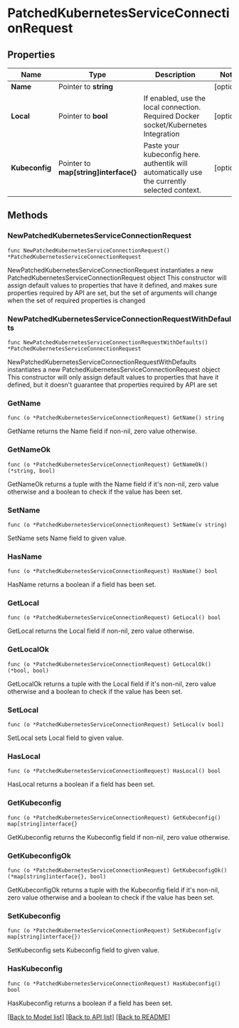 # PatchedKubernetesServiceConnectionRequest

## Properties

Name | Type | Description | Notes
------------ | ------------- | ------------- | -------------
**Name** | Pointer to **string** |  | [optional] 
**Local** | Pointer to **bool** | If enabled, use the local connection. Required Docker socket/Kubernetes Integration | [optional] 
**Kubeconfig** | Pointer to **map[string]interface{}** | Paste your kubeconfig here. authentik will automatically use the currently selected context. | [optional] 

## Methods

### NewPatchedKubernetesServiceConnectionRequest

`func NewPatchedKubernetesServiceConnectionRequest() *PatchedKubernetesServiceConnectionRequest`

NewPatchedKubernetesServiceConnectionRequest instantiates a new PatchedKubernetesServiceConnectionRequest object
This constructor will assign default values to properties that have it defined,
and makes sure properties required by API are set, but the set of arguments
will change when the set of required properties is changed

### NewPatchedKubernetesServiceConnectionRequestWithDefaults

`func NewPatchedKubernetesServiceConnectionRequestWithDefaults() *PatchedKubernetesServiceConnectionRequest`

NewPatchedKubernetesServiceConnectionRequestWithDefaults instantiates a new PatchedKubernetesServiceConnectionRequest object
This constructor will only assign default values to properties that have it defined,
but it doesn't guarantee that properties required by API are set

### GetName

`func (o *PatchedKubernetesServiceConnectionRequest) GetName() string`

GetName returns the Name field if non-nil, zero value otherwise.

### GetNameOk

`func (o *PatchedKubernetesServiceConnectionRequest) GetNameOk() (*string, bool)`

GetNameOk returns a tuple with the Name field if it's non-nil, zero value otherwise
and a boolean to check if the value has been set.

### SetName

`func (o *PatchedKubernetesServiceConnectionRequest) SetName(v string)`

SetName sets Name field to given value.

### HasName

`func (o *PatchedKubernetesServiceConnectionRequest) HasName() bool`

HasName returns a boolean if a field has been set.

### GetLocal

`func (o *PatchedKubernetesServiceConnectionRequest) GetLocal() bool`

GetLocal returns the Local field if non-nil, zero value otherwise.

### GetLocalOk

`func (o *PatchedKubernetesServiceConnectionRequest) GetLocalOk() (*bool, bool)`

GetLocalOk returns a tuple with the Local field if it's non-nil, zero value otherwise
and a boolean to check if the value has been set.

### SetLocal

`func (o *PatchedKubernetesServiceConnectionRequest) SetLocal(v bool)`

SetLocal sets Local field to given value.

### HasLocal

`func (o *PatchedKubernetesServiceConnectionRequest) HasLocal() bool`

HasLocal returns a boolean if a field has been set.

### GetKubeconfig

`func (o *PatchedKubernetesServiceConnectionRequest) GetKubeconfig() map[string]interface{}`

GetKubeconfig returns the Kubeconfig field if non-nil, zero value otherwise.

### GetKubeconfigOk

`func (o *PatchedKubernetesServiceConnectionRequest) GetKubeconfigOk() (*map[string]interface{}, bool)`

GetKubeconfigOk returns a tuple with the Kubeconfig field if it's non-nil, zero value otherwise
and a boolean to check if the value has been set.

### SetKubeconfig

`func (o *PatchedKubernetesServiceConnectionRequest) SetKubeconfig(v map[string]interface{})`

SetKubeconfig sets Kubeconfig field to given value.

### HasKubeconfig

`func (o *PatchedKubernetesServiceConnectionRequest) HasKubeconfig() bool`

HasKubeconfig returns a boolean if a field has been set.


[[Back to Model list]](../README.md#documentation-for-models) [[Back to API list]](../README.md#documentation-for-api-endpoints) [[Back to README]](../README.md)


